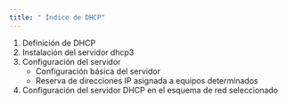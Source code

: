 ```yaml
---
title: " Índice de DHCP"
---
```


1. Definición de DHCP  
2. Instalación del servidor dhcp3
3. Configuración del servidor
    * Configuración básica del servidor
    * Reserva de direcciones IP asignada a equipos determinados
4. Configuración del servidor DHCP en el esquema de red seleccionado